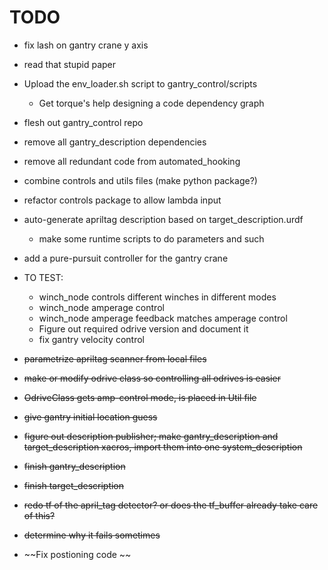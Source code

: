 # TODO

- fix lash on gantry crane y axis
- read that stupid paper
- Upload the env_loader.sh script to gantry_control/scripts
  - Get torque's help designing a code dependency graph


- flesh out gantry_control repo
- remove all gantry_description dependencies
- remove all redundant code from automated_hooking
- combine controls and utils files (make python package?)
- refactor controls package to allow lambda input
- auto-generate apriltag description based on target_description.urdf
  - make some runtime scripts to do parameters and such
- add a pure-pursuit controller for the gantry crane

- TO TEST:
  - winch_node controls different winches in different modes
  - winch_node amperage control
  - winch_node amperage feedback matches amperage control
  - Figure out required odrive version and document it
  - fix gantry velocity control

- ~~parametrize apriltag scanner from local files~~
- ~~make or modify odrive class so controlling all odrives is easier~~
- ~~OdriveClass gets amp-control mode, is placed in Util file~~
- ~~give gantry initial location guess~~
- ~~figure out description publisher; make gantry_description and target_description xacros, import them into one system_description~~
- ~~finish gantry_description~~
- ~~finish target_description~~
- ~~redo tf of the april_tag detector? or does the tf_buffer already take care of this?~~
- ~~determine why it fails sometimes~~
- ~~Fix postioning code ~~